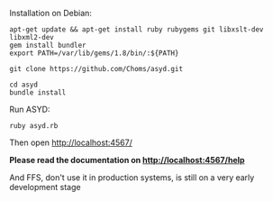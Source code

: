 Installation on Debian:

	apt-get update && apt-get install ruby rubygems git libxslt-dev libxml2-dev
	gem install bundler
	export PATH=/var/lib/gems/1.8/bin/:${PATH}

	git clone https://github.com/Choms/asyd.git

	cd asyd
	bundle install

Run ASYD:

	ruby asyd.rb

Then open [http://localhost:4567/](http://localhost:4567/)


**Please read the documentation on [http://localhost:4567/help](http://localhost:4567/help)**

And FFS, don't use it in production systems, is still on a very early development stage
